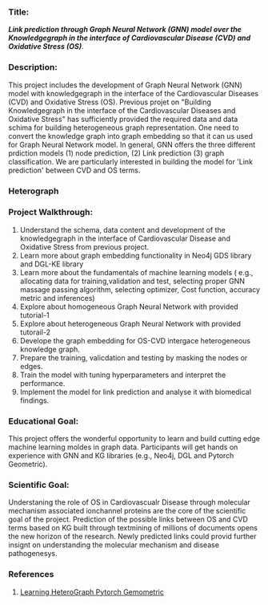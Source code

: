 ### Title: 
***Link prediction through Graph Neural Network (GNN) model over the Knowledgegraph in the interface of Cardiovascular Disease (CVD) and Oxidative Stress (OS)***.

### Description: 
This project includes the development of Graph Neural Network (GNN) model with knowledgegraph in the interface of the Cardiovascular Diseases (CVD) and Oxidative Stress (OS). Previous projet on "Building Knowledgegraph in the interface of the Cardiovascular Diseases and Oxidative Stress" has sufficiently provided the required data and data schima for building heterogeneous graph representation. One need to convert the knowledge graph into graph embedding so that it can us used for Graph Neural Network model. In general, GNN offers the three different prdiction models (1) node prediction, (2) Link prediction (3) graph classification. We are particularly interested in building the model for 'Link prediction' between CVD and OS terms.

### Heterograph



### Project Walkthrough:
1. Understand the schema, data content and development of the knowledgegraph in the interface of Cardiovascular Disease and Oxidative Stress from previous project.
2. Learn more about graph embedding functionality in Neo4j GDS library and DGL-KE library
3. Learn more about the fundamentals of machine learning models ( e.g., allocating data for training,validation and test, selecting proper GNN massage passing algorithm, selecting optimizer, Cost function, accuracy metric and inferences)
4. Explore about homogeneous Graph Neural Network with provided tutorial-1
5. Explore about heterogeneous Graph Neural Network with provided tutorail-2
6. Develope the graph embedding for OS-CVD intergace heterogeneous knowledge graph.
7. Prepare the training, valicdation and testing by masking the nodes or edges.
8. Train the model with tuning hyperparameters and interpret the performance.
9. Implement the model for link prediction and analyse it with biomedical findings.

### Educational Goal: 
This project offers the wonderful opportunity to learn and build cutting edge machine learning moldes in graph data. Participants will get hands on experience with GNN and KG libraries (e.g.,  Neo4j, DGL and Pytorch Geometric). 

### Scientific Goal:
Understaning the role of OS in Cardiovascualr Disease through molecular mechanism associated ionchannel proteins are the core of the scientific goal of the project. Prediction of the possible links between OS and CVD terms based on KG built through textmining of millions of documents opens the new horizon of the research. Newly predicted links could provid further insignt on understanding the molecular mechanism and disease pathogenesys.

### References
1. [Learning HeteroGraph Pytorch Gemometric](https://pytorch-geometric.readthedocs.io/en/latest/notes/heterogeneous.html)

